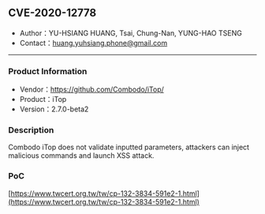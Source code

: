 ## CVE-2020-12778

- Author：YU-HSIANG HUANG, Tsai, Chung-Nan, YUNG-HAO TSENG
- Contact：huang.yuhsiang.phone@gmail.com

---

### Product Information

- Vendor：https://github.com/Combodo/iTop/
- Product：iTop
- Version：2.7.0-beta2

### Description

Combodo iTop does not validate inputted parameters, attackers can inject malicious commands and launch XSS attack.

### PoC

[https://www.twcert.org.tw/tw/cp-132-3834-591e2-1.html](https://www.twcert.org.tw/tw/cp-132-3834-591e2-1.html)